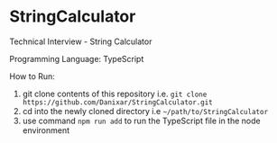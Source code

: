 # StringCalculator

Technical Interview - String Calculator 

Programming Language: TypeScript

How to Run: 
1. git clone contents of this repository i.e. `git clone https://github.com/Danixar/StringCalculator.git`
2. cd into the newly cloned directory i.e `~/path/to/StringCalculator`
3. use command `npm run add` to run the TypeScript file in the node environment
